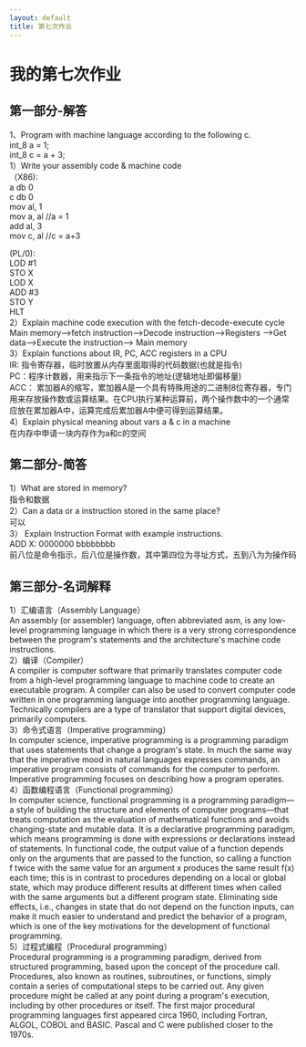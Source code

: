 ```yaml
---
layout: default
title: 第七次作业
---
```

# 我的第七次作业  

## 第一部分-解答
1、Program with machine language according to the following c.  
int_8 a = 1;  
int_8 c = a + 3;  
1）Write your assembly code & machine code  
（X86):  
a db 0  
c db 0  
mov al, 1    
mov a, al  //a = 1  
add al, 3  
mov c, al  //c = a+3   
   
(PL/0):  
 LOD #1  
 STO X  
 LOD X  
 ADD #3  
 STO Y  
 HLT  
2）Explain machine code execution with the fetch-decode-execute cycle  
Main memory–>fetch instruction–>Decode instruction–>Registers –>Get data–>Execute the instruction–> Main memory  
3）Explain functions about IR, PC, ACC registers in a CPU  
IR: 指令寄存器，临时放置从内存里面取得的代码数据(也就是指令)  
PC：程序计数器，用来指示下一条指令的地址(逻辑地址即偏移量)  
ACC： 累加器A的缩写，累加器A是一个具有特殊用途的二进制8位寄存器，专门用来存放操作数或运算结果。在CPU执行某种运算前，两个操作数中的一个通常应放在累加器A中，运算完成后累加器A中便可得到运算结果。  
4）Explain physical meaning about vars a & c in a machine  
在内存中申请一块内存作为a和c的空间  

## 第二部分-简答
1）What are stored in memory?  
指令和数据  
2）Can a data or a instruction stored in the same place?  
可以  
3） Explain Instruction Format with example instructions.  
ADD X: 0000000 bbbbbbbb  
前八位是命令指示，后八位是操作数，其中第四位为寻址方式，五到八为为操作码

## 第三部分-名词解释  
1）汇编语言（Assembly Language）  
An assembly (or assembler) language, often abbreviated asm, is any low-level programming language in which there is a very strong correspondence between the program's statements and the architecture's machine code instructions.  
2）编译（Compiler）  
A compiler is computer software that primarily translates computer code from a high-level programming language to machine code to create an executable program. A compiler can also be used to convert computer code written in one programming language into another programming language. Technically compilers are a type of translator that support digital devices, primarily computers.  
3）命令式语言（Imperative programming）  
In computer science, imperative programming is a programming paradigm that uses statements that change a program's state. In much the same way that the imperative mood in natural languages expresses commands, an imperative program consists of commands for the computer to perform. Imperative programming focuses on describing how a program operates.  
4）函数编程语言（Functional programming）  
In computer science, functional programming is a programming paradigm—a style of building the structure and elements of computer programs—that treats computation as the evaluation of mathematical functions and avoids changing-state and mutable data. It is a declarative programming paradigm, which means programming is done with expressions or declarations instead of statements. In functional code, the output value of a function depends only on the arguments that are passed to the function, so calling a function f twice with the same value for an argument x produces the same result f(x) each time; this is in contrast to procedures depending on a local or global state, which may produce different results at different times when called with the same arguments but a different program state. Eliminating side effects, i.e., changes in state that do not depend on the function inputs, can make it much easier to understand and predict the behavior of a program, which is one of the key motivations for the development of functional programming.  
5）过程式编程（Procedural programming）  
Procedural programming is a programming paradigm, derived from structured programming, based upon the concept of the procedure call. Procedures, also known as routines, subroutines, or functions, simply contain a series of computational steps to be carried out. Any given procedure might be called at any point during a program's execution, including by other procedures or itself. The first major procedural programming languages first appeared circa 1960, including Fortran, ALGOL, COBOL and BASIC. Pascal and C were published closer to the 1970s.

